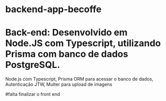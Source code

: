 ﻿# backend-app-becoffe
# Back-end: Desenvolvido em Node.JS com Typescript, utilizando Prisma com banco de dados PostgreSQL.



 Node.js com Typescript,
Prisma ORM para acessar o banco de dados,
Autenticação JTW,
Multer para upload de imagens


#falta finalizar o front end
